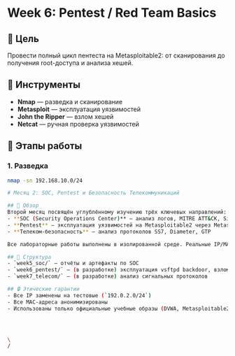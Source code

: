 # Week 6: Pentest / Red Team Basics

## 🎯 Цель
Провести полный цикл пентеста на Metasploitable2: от сканирования до получения root-доступа и анализа хешей.

## 🔧 Инструменты
- **Nmap** — разведка и сканирование
- **Metasploit** — эксплуатация уязвимостей
- **John the Ripper** — взлом хешей
- **Netcat** — ручная проверка уязвимостей

## 🧪 Этапы работы

### 1. Разведка
```bash
nmap -sn 192.168.10.0/24

# Месяц 2: SOC, Pentest и Безопасность Телекоммуникаций

## 📅 Обзор
Второй месяц посвящён углублённому изучению трёх ключевых направлений:
- **SOC (Security Operations Center)** — анализ логов, MITRE ATT&CK, Sigma-правила
- **Pentest** — эксплуатация уязвимостей на Metasploitable2 через Metasploit
- **Телеком-безопасность** — анализ протоколов SS7, Diameter, GTP

Все лабораторные работы выполнены в изолированной среде. Реальные IP/MAC-адреса не использовались.

## 📁 Структура
- `week5_soc/` — отчёты и артефакты по SOC
- `week6_pentest/` — (в разработке) эксплуатация vsftpd backdoor, взлом хешей
- `week7_telecom/` — (в разработке) анализ сигнальных протоколов

## 🔒 Этические гарантии
- Все IP заменены на тестовые (`192.0.2.0/24`)
- Все MAC-адреса анонимизированы
- Использованы только официальные учебные образы (DVWA, Metasploitable2)




\
/


